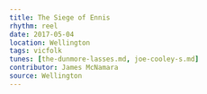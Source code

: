 ```yaml
---
title: The Siege of Ennis
rhythm: reel
date: 2017-05-04
location: Wellington
tags: vicfolk
tunes: [the-dunmore-lasses.md, joe-cooley-s.md]
contributor: James McNamara
source: Wellington
---
```


